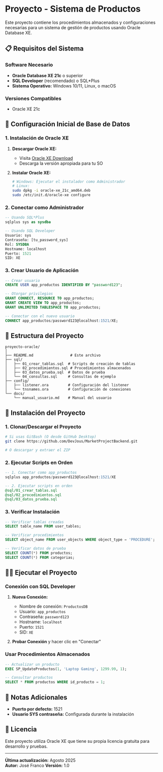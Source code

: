 # Proyecto - Sistema de Productos

Este proyecto contiene los procedimientos almacenados y configuraciones necesarias para un sistema de gestión de productos usando Oracle Database XE.

## 📋 Requisitos del Sistema

### Software Necesario
- **Oracle Database XE 21c** o superior
- **SQL Developer** (recomendado) o SQL*Plus
- **Sistema Operativo:** Windows 10/11, Linux, o macOS

### Versiones Compatibles
- Oracle XE 21c

## 🚀 Configuración Inicial de Base de Datos

### 1. Instalación de Oracle XE

1. **Descargar Oracle XE:**
   - Visita [Oracle XE Download](https://www.oracle.com/database/technologies/xe-downloads.html)
   - Descarga la versión apropiada para tu SO

2. **Instalar Oracle XE:**
   ```bash
   # Windows: Ejecutar el instalador como Administrador
   # Linux: 
   sudo dpkg -i oracle-xe_21c_amd64.deb
   sudo /etc/init.d/oracle-xe configure
   ```

### 2. Conectar como Administrador

```sql
-- Usando SQL*Plus
sqlplus sys as sysdba

-- Usando SQL Developer
Usuario: sys
Contraseña: [tu_password_sys]
Rol: SYSDBA
Hostname: localhost
Puerto: 1521
SID: XE
```

### 3. Crear Usuario de Aplicación

```sql
-- Crear usuario
CREATE USER app_productos IDENTIFIED BY "password123";

-- Otorgar privilegios
GRANT CONNECT, RESOURCE TO app_productos;
GRANT CREATE VIEW TO app_productos;
GRANT UNLIMITED TABLESPACE TO app_productos;

-- Conectar con el nuevo usuario
CONNECT app_productos/password123@localhost:1521/XE;
```


## 📁 Estructura del Proyecto

```
proyecto-oracle/
│
├── README.md                 # Este archivo
├── sql/
│   ├── 01_crear_tablas.sql  # Scripts de creación de tablas
│   ├── 02_procedimientos.sql # Procedimientos almacenados
│   ├── 03_datos_prueba.sql  # Datos de prueba
│   └── 04_consultas.sql     # Consultas de ejemplo
├── config/
│   ├── listener.ora         # Configuración del listener
│   └── tnsnames.ora         # Configuración de conexiones
└── docs/
    └── manual_usuario.md    # Manual del usuario
```

## 🔧 Instalación del Proyecto

### 1. Clonar/Descargar el Proyecto

```bash
# Si usas GitBash (O desde GitHub Desktop)
git clone https://github.com/DevJous/MarketProjectBackend.git

# O descargar y extraer el ZIP
```

### 2. Ejecutar Scripts en Orden

```sql
-- 1. Conectar como app_productos
sqlplus app_productos/password123@localhost:1521/XE

-- 2. Ejecutar scripts en orden
@sql/01_crear_tablas.sql
@sql/02_procedimientos.sql
@sql/03_datos_prueba.sql
```

### 3. Verificar Instalación

```sql
-- Verificar tablas creadas
SELECT table_name FROM user_tables;

-- Verificar procedimientos
SELECT object_name FROM user_objects WHERE object_type = 'PROCEDURE';

-- Verificar datos de prueba
SELECT COUNT(*) FROM productos;
SELECT COUNT(*) FROM categorias;
```

## 🏃‍♂️ Ejecutar el Proyecto

### Conexión con SQL Developer

1. **Nueva Conexión:**
   - Nombre de conexión: `ProductosDB`
   - Usuario: `app_productos`
   - Contraseña: `password123`
   - Hostname: `localhost`
   - Puerto: `1521`
   - SID: `XE`

2. **Probar Conexión** y hacer clic en "Conectar"

### Usar Procedimientos Almacenados

```sql
-- Actualizar un producto
EXEC SP_UpdateProductos(1, 'Laptop Gaming', 1299.99, 1);

-- Consultar productos
SELECT * FROM productos WHERE id_producto = 1;
```


## 📝 Notas Adicionales

- **Puerto por defecto:** 1521
- **Usuario SYS contraseña:** Configurada durante la instalación

## 📜 Licencia

Este proyecto utiliza Oracle XE que tiene su propia licencia gratuita para desarrollo y pruebas.

---

**Última actualización:** Agosto 2025  
**Autor:** José Franco
**Versión:** 1.0